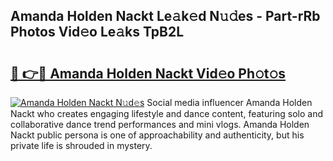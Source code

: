 ## Amanda Holden Nackt Le𝚊k𝚎d N𝚞𝚍es - Part-rRb Photos Vid𝚎o Le𝚊ks TpB2L

# <h2><a href="http://fb1tpz8.evod.top/?m=Amanda+Holden+Nackt">🔗 👉🔴 Amanda Holden Nackt Vid𝚎o Ph𝚘t𝚘s</a></h2>

[![Amanda Holden Nackt N𝚞d𝚎s](https://i.imgur.com/8V9OHl7.gif)](http://fb1tpz8.evod.top/?m=Amanda+Holden+Nackt)
Social media influencer Amanda Holden Nackt who creates engaging lifestyle and dance content, featuring solo and collaborative dance trend performances and mini vlogs. Amanda Holden Nackt public persona is one of approachability and authenticity, but his private life is shrouded in mystery. 
